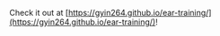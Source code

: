 Check it out at [https://gyin264.github.io/ear-training/](https://gyin264.github.io/ear-training/)!
